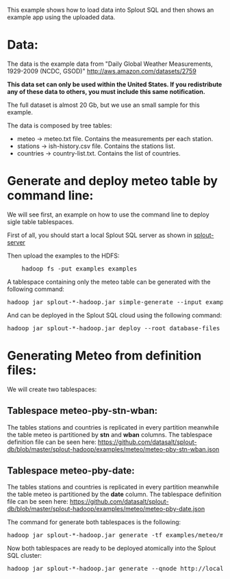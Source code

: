 This example shows how to load data into Splout SQL and then shows an example app using the uploaded data. 

Data:
=====
The data is the example data from "Daily Global Weather Measurements, 1929-2009 (NCDC,
GSOD)" http://aws.amazon.com/datasets/2759

**This data set can only be used within the United States. If you redistribute 
any of these data to others, you must include this same notification.**

The full dataset is almost 20 Gb, but we use an small sample for this example.

The data is composed by tree tables:

* meteo -> meteo.txt file. Contains the measurements per each station.
* stations -> ish-history.csv file. Contains the stations list.
* countries -> country-list.txt. Contains the list of countries.

Generate and deploy meteo table by command line:
=====================================
We will see first, an example on how to use the command line to deploy sigle table tablespaces.

First of all, you should start a local Splout SQL server as shown in [splout-server](https://github.com/datasalt/splout-db/tree/master/splout-server)

Then upload the examples to the HDFS:
<pre>
	hadoop fs -put examples examples
</pre>

A tablespace containing only the meteo table can be generated with the following command:

<pre>
hadoop jar splout-*-hadoop.jar simple-generate --input examples/meteo/meteo.txt --output database-files --tablespace meteo_table --table meteo --schema "stn:int,wban:int,year:int,month:int,day:int,date:int,temp:double,temp_observations:int,dewp:double,dewp_observations:int,slp:double,slp_observations:int,stp:double,stp_observations:int,visib:double,visib_observations:int,wdsp:double,wdsp_observations:int,mxspd:double,gust:double,max:double,max_flag:string,min:double,min_flag:string,prcp:double,prcp_flag:string,sndp:double,frshtt:int" --partitionby stn,wban --partitions 4 --skipheading --fixedwidthfields "0,5,7,11,14,17,18,19,20,21,14,21,24,29,31,32,35,40,42,43,46,51,53,54,57,62,64,65,68,72,74,75,78,82,84,85,88,92,95,99,102,107,108,108,110,115,116,116,118,122,123,123,125,129,132,137" 
</pre>

And can be deployed in the Splout SQL cloud using the following command:

<pre>
hadoop jar splout-*-hadoop.jar deploy --root database-files --tablespaces meteo_table --replication 2 --qnode http://localhost:4412
</pre>

Generating Meteo from definition files:
===========================

We will create two tablespaces:

Tablespace meteo-pby-stn-wban:
------------------------------

The tables stations and countries is replicated in every partition meanwhile the table meteo is partitioned by **stn** and **wban** columns. The tablespace definition file can be seen here: https://github.com/datasalt/splout-db/blob/master/splout-hadoop/examples/meteo/meteo-pby-stn-wban.json

Tablespace meteo-pby-date:
------------------------------

The tables stations and countries is replicated in every partition meanwhile the table meteo is partitioned by the **date** column. The tablespace definition file can be seen here: https://github.com/datasalt/splout-db/blob/master/splout-hadoop/examples/meteo/meteo-pby-date.json

The command for generate both tablespaces is the following:

<pre>
hadoop jar splout-*-hadoop.jar generate -tf examples/meteo/meteo-pby-stn-wban.json -tf examples/meteo/meteo-pby-date.json -o database-files
</pre>

Now both tablespaces are ready to be deployed atomically into the Splout SQL cluster:

<pre>
hadoop jar splout-*-hadoop.jar generate --qnode http://localhost:4412 --root database-files --tablespaces meteo-pby-stn-wban
</pre>


